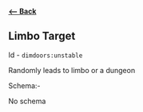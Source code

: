 #### [<-- Back](virtual_targets.md)

## Limbo Target
Id - `dimdoors:unstable`

Randomly leads to limbo or a dungeon

Schema:-

No schema
